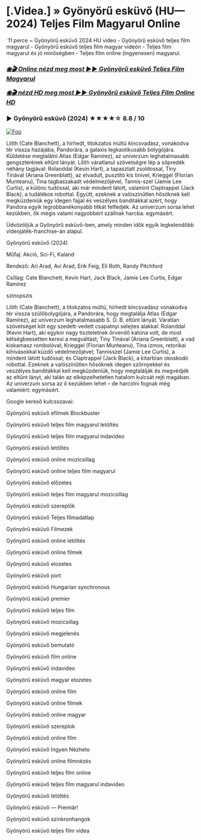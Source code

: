 <h1 tabindex="-1" class="heading-element" dir="auto">[.Videa.] » Gyönyörű esküvő (HU—2024) Teljes Film Magyarul Online</h1>

`11 perce ~ Gyönyörű esküvő 2024 HU video - Gyönyörű esküvő teljes film magyarul - Gyönyörű esküvő teljes film magyar videón - Teljes film magyarul és jó minőségben - Teljes film online (ingyenesen) magyarul.

<b><i><h3> <a href="https://filmhd.cloud/hu/movie/1096342/beautiful-wedding-githuu" rel="nofollow">◉🎬 Online nézd meg most ►► Gyönyörű esküvő Teljes Film Magyarul</a></b></i></h>

<b><i><h> <a href="https://filmhd.cloud/hu/movie/1096342/beautiful-wedding-githuu" rel="nofollow">◉🎬 nézd HD meg most ►► Gyönyörű esküvő Teljes Film Online HD</a></b></i></h3>

### ▶️ Gyönyörű esküvő (2024) ★★★★☆ 8.8 / 10

<a href="https://filmhd.cloud/hu/movie/1096342/beautiful-wedding-githuu" rel="nofollow"><img src="https://camo.githubusercontent.com/917e6ed5c302499242165dcc02bdbce85c075fd21b35918eb9c0b771855261b8/68747470733a2f2f7374617469632e7769787374617469632e636f6d2f6d656469612f6232343966395f61646163386637306662336634356238383639313639366337376465313866337e6d76322e676966" alt="Foo" style="max-width: 100%;"></a>

Lilith (Cate Blanchett), a hírhedt, titokzatos múltú kincsvadász, vonakodva tér vissza hazájába, Pandorára, a galaxis legkaotikusabb bolygójára. Küldetése megtalálni Atlas (Edgar Ramírez), az univerzum leghatalmasabb gengszterének eltűnt lányát. Lilith váratlanul szövetségre lép a söpredék néhány tagjával: Rolanddal (Kevin Hart), a tapasztalt zsoldossal, Tiny Tinával (Ariana Greenblatt), az elvadult, pusztító kis tinivel, Krieggel (Florian Munteanu), Tina tagbaszakadt védelmezőjével, Tannis-szel (Jamie Lee Curtis), a különc tudóssal, aki már mindent látott, valamint Claptrappel (Jack Black), a tudálékos robottal. Együtt, ezeknek a valószínűtlen hősöknek kell megküzdeniük egy idegen fajjal és veszélyes banditákkal azért, hogy Pandora egyik legrobbanékonyabb titkát felfedjék. Az univerzum sorsa lehet kezükben, ők mégis valami nagyobbért szállnak harcba: egymásért.

Üdvözöljük a Gyönyörű esküvő-ben, amely minden idők egyik legkelendőbb videojáték-franchise-án alapul.

Gyönyörű esküvő (2024)

Műfaj: Akció, Sci-Fi, Kaland

Rendező: Ari Arad, Avi Arad, Erik Feig, Eli Roth, Randy Pitchford

Csillag: Cate Blanchett, Kevin Hart, Jack Black, Jamie Lee Curtis, Edgar Ramírez

szinopszis

Lilith (Cate Blanchett), a titokzatos múltú, hírhedt kincsvadász vonakodva tér vissza szülőbolygójára, a Pandorára, hogy megtalálja Atlas (Edgar Ramírez), az univerzum leghatalmasabb S. O. B. eltűnt lányát. Váratlan szövetséget köt egy szedett-vedett csapatnyi selejtes alakkal: Rolanddal (Kevin Hart), aki egykor nagy tiszteletnek örvendő katona volt, de most kétségbeesetten keresi a megváltást; Tiny Tinával (Ariana Greenblatt), a vad kiskamasz rombolóval; Krieggel (Florian Munteanu), Tina izmos, retorikai kihívásokkal küzdő védelmezőjével; Tannisszel (Jamie Lee Curtis), a mindent látott tudóssal; és Claptrappel (Jack Black), a kitartóan okoskodó robottal. Ezeknek a valószínűtlen hősöknek idegen szörnyekkel és veszélyes banditákkal kell megküzdeniük, hogy megtalálják és megvédjék az eltűnt lányt, aki talán az elképzelhetetlen hatalom kulcsát rejti magában. Az univerzum sorsa az ő kezükben lehet – de harcolni fognak még valamiért: egymásért.

Google kereső kulcsszavai:

Gyönyörű esküvő efilmek Blockbuster

Gyönyörű esküvő teljes film magyarul letöltés

Gyönyörű esküvő teljes film magyarul indavideo

Gyönyörű esküvő letöltés

Gyönyörű esküvő online mozicsillag

Gyönyörű esküvő online teljes film magyarul

Gyönyörű esküvő előzetes

Gyönyörű esküvő teljes film magyarul mozicsillag

Gyönyörű esküvő szereplők

Gyönyörű esküvő Teljes filmadatlap

Gyönyörű esküvő Filmezek

Gyönyörű esküvő online letöltés

Gyönyörű esküvő online filmek

Gyönyörű esküvő elozetes

Gyönyörű esküvő port

Gyönyörű esküvő Hungarian synchronous

Gyönyörű esküvő premier

Gyönyörű esküvő teljes film

Gyönyörű esküvő mozicsillag

Gyönyörű esküvő megjelenés

Gyönyörű esküvő bemutató

Gyönyörű esküvő film online

Gyönyörű esküvő indavideo

Gyönyörű esküvő magyar elozetes

Gyönyörű esküvő online film

Gyönyörű esküvő online filmek

Gyönyörű esküvő online magyar

Gyönyörű esküvő szereplok

Gyönyörű esküvő online film

Gyönyörű esküvő Ingyen Nézheto

Gyönyörű esküvő online filmnézés

Gyönyörű esküvő teljes film online

Gyönyörű esküvő teljes film magyarul indavideo

Gyönyörű esküvő letöltés

Gyönyörű esküvő — Premiär!

Gyönyörű esküvő szinkronhangok

Gyönyörű esküvő teljes film videa
